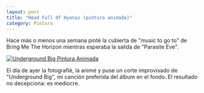 ```yaml
---
layout: post
title: "Head Full Of Hyenas (pintura animada)"
category: Pintura
---
```

Hace más o menos una semana pinté la cubierta de "music to go to" de Bring Me The Horizon mientras esperaba la salida de "Parasite Eve". 

[![Underground Big Pintura Animada](http://u.cubeupload.com/burtmacklin/F84424E9483D4846BE14.jpeg)](https://streamable.com/7sqokn)

El día de ayer la fotografié, la animé y puse un corte improvisado de "Underground Big", mi canción preferida del álbum en el fondo. El resultado no decepciona: es mediocre.